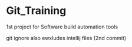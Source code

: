 # Git_Training
1st project for Software build automation tools

git ignore also ewxludes intellij files (2nd commit)
